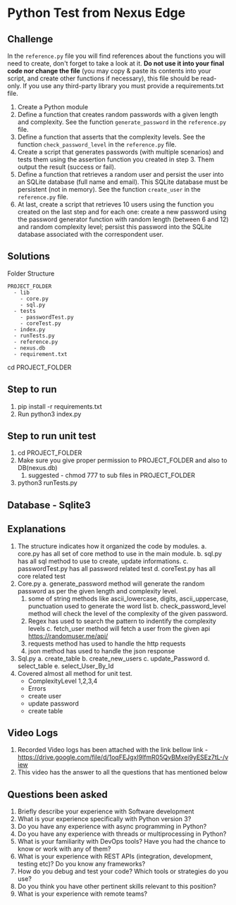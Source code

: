 # Python Test from Nexus Edge

## Challenge
In the `reference.py` file you will find references about the functions you will need to create, don't forget to take a look at it. **Do not use it into your final code nor change the file** (you may copy & paste its contents into your script, and create other functions if necessary), this file should be read-only.
If you use any third-party library you must provide a requirements.txt file.

1. Create a Python module
2. Define a function that creates random passwords with a given length and complexity. See the function `generate_password` in the `reference.py` file.
3. Define a function that asserts that the complexity levels. See the function `check_password_level` in the `reference.py` file.
4. Create a script that generates passwords (with multiple scenarios) and tests them using the assertion function you created in step 3. Them output the result (success or fail).
5. Define a function that retrieves a random user and persist the user into an SQLite database (full name and email). This SQLite database must be persistent (not in memory). See the function `create_user` in the `reference.py` file.
6. At last, create a script that retrieves 10 users using the function you created on the last step and for each one: create a new password using the password generator function with random length (between 6 and 12) and random complexity level; persist this password into the SQLite database associated with the correspondent user.

## Solutions
Folder Structure

    PROJECT_FOLDER
      - lib
        - core.py
        - sql.py
      - tests
        - passwordTest.py
        - coreTest.py
      - index.py
      - runTests.py
      - reference.py
      - nexus.db
      - requirement.txt
    
 cd PROJECT_FOLDER
 
## Step to run 
  1. pip install -r requirements.txt
  2. Run python3 index.py 
## Step to run unit test
  1. cd PROJECT_FOLDER
  2. Make sure you give proper permission to PROJECT_FOLDER and also to DB(nexus.db)
     1. suggested - chmod 777 to sub files in PROJECT_FOLDER
  3. python3 runTests.py

## Database - Sqlite3 
  
## Explanations 
  1. The structure indicates how it organized the code by modules.
    a. core.py has all set of core method to use in the main module.
    b. sql.py has all sql method to use to create, update informations.
    c. passwordTest.py has all password related test
    d. coreTest.py has all core related test
  2. Core.py 
    a. generate_password method will generate the random password as per the given length and complexity level.
       1. some of string methods like ascii_lowercase, digits, ascii_uppercase, punctuation used to generate the word list 
    b. check_password_level method will check the level of the complexity of the given password.
      1. Regex has used to search the pattern to indentify the complexity levels
    c. fetch_user method will fetch a user from the given api https://randomuser.me/api/
      1. requests method has used to handle the http requests
      2. json method has used to handle the json response
  3. Sql.py 
    a. create_table
    b. create_new_users
    c. update_Password
    d. select_table
    e. select_User_By_Id
  4. Covered almost all method for unit test.
     - ComplexityLevel 1,2,3,4
     - Errors
     - create user
     - update password
     - create table
     
## Video Logs
  1. Recorded Video logs has been attached with the link bellow 
      link - https://drive.google.com/file/d/1oqFEJgxI9lfmR05QvBMxei9yESEz7tL-/view
  2. This video has the answer to all the questions that has mentioned below

## Questions been asked

1. Briefly describe your experience with Software development
2. What is your experience specifically with Python version 3?
3. Do you have any experience with async programming in Python?
4. Do you have any experience with threads or multiprocessing in Python?
5. What is your familiarity with DevOps tools? Have you had the chance to know or work with any of them?
6. What is your experience with REST APIs (integration, development, testing etc)? Do you know any frameworks?
7. How do you debug and test your code? Which tools or strategies do you use?
8. Do you think you have other pertinent skills relevant to this position?
9. What is your experience with remote teams?


  
